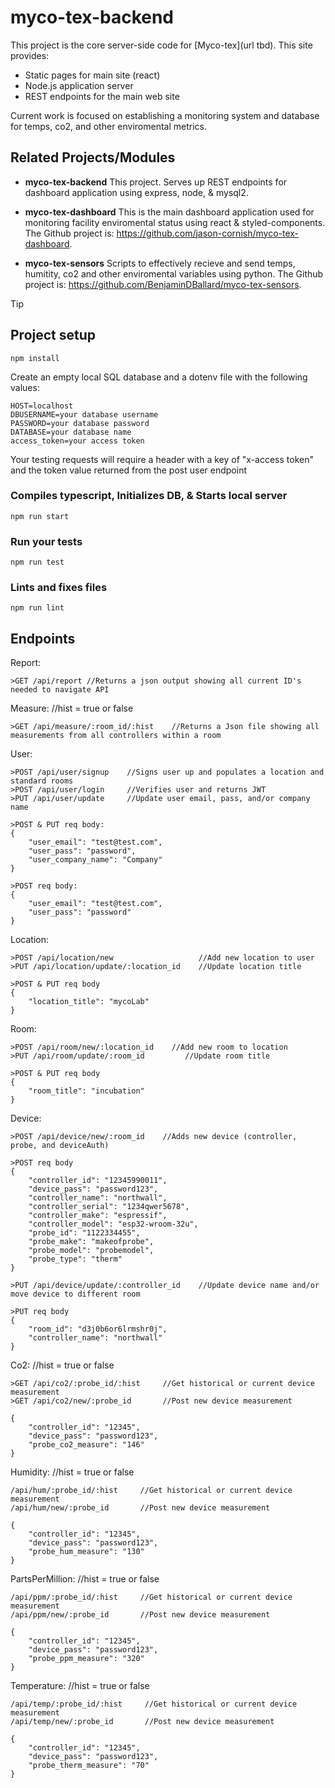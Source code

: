 # myco-tex-backend

This project is the core server-side code for
[Myco-tex](url tbd).
This site provides:

- Static pages for main site (react)
- Node.js application server
- REST endpoints for the main web site

Current work is focused on establishing a monitoring system and database for temps, co2, and other enviromental metrics.

## Related Projects/Modules

- **myco-tex-backend** This project. Serves up REST
  endpoints for dashboard application using express, node, & mysql2.

- **myco-tex-dashboard** This is the main dashboard application used for monitoring facility enviromental status using react & styled-components.
  The Github project is:
  https://github.com/jason-cornish/myco-tex-dashboard.

- **myco-tex-sensors** Scripts to effectively recieve and send temps, humitity, co2 and other enviromental variables using python.
  The Github project is:
  https://github.com/BenjaminDBallard/myco-tex-sensors.

> [!TIP]
>
> ## Project setup
>
> ```
> npm install
> ```
>
> Create an empty local SQL database and a dotenv file with the following values:
>
> ```
> HOST=localhost
> DBUSERNAME=your database username
> PASSWORD=your database password
> DATABASE=your database name
> access_token=your access token
> ```
>
> Your testing requests will require a header with a key of "x-access token" and the token value returned from the post user endpoint
>
> ### Compiles typescript, Initializes DB, & Starts local server
>
> ```
> npm run start
> ```
>
> ### Run your tests
>
> ```
> npm run test
> ```
>
> ### Lints and fixes files
>
> ```
> npm run lint
> ```

## Endpoints

Report:

```
>GET /api/report //Returns a json output showing all current ID's needed to navigate API
```

Measure: //hist = true or false

```
>GET /api/measure/:room_id/:hist    //Returns a Json file showing all measurements from all controllers within a room
```

User:

```
>POST /api/user/signup    //Signs user up and populates a location and standard rooms
>POST /api/user/login     //Verifies user and returns JWT
>PUT /api/user/update     //Update user email, pass, and/or company name
```

```
>POST & PUT req body:
{
    "user_email": "test@test.com",
    "user_pass": "password",
    "user_company_name": "Company"
}

>POST req body:
{
    "user_email": "test@test.com",
    "user_pass": "password"
}
```

Location:

```
>POST /api/location/new                   //Add new location to user
>PUT /api/location/update/:location_id    //Update location title
```

```
>POST & PUT req body
{
    "location_title": "mycoLab"
}
```

Room:

```
>POST /api/room/new/:location_id    //Add new room to location
>PUT /api/room/update/:room_id         //Update room title
```

```
>POST & PUT req body
{
    "room_title": "incubation"
}
```

Device:

```
>POST /api/device/new/:room_id    //Adds new device (controller, probe, and deviceAuth)
```

```
>POST req body
{
    "controller_id": "12345990011",
    "device_pass": "password123",
    "controller_name": "northwall",
    "controller_serial": "1234qwer5678",
    "controller_make": "espressif",
    "controller_model": "esp32-wroom-32u",
    "probe_id": "1122334455",
    "probe_make": "makeofprobe",
    "probe_model": "probemodel",
    "probe_type": "therm"
}
```

```
>PUT /api/device/update/:controller_id    //Update device name and/or move device to different room
```

```
>PUT req body
{
    "room_id": "d3j0b6or6lrmshr0j",
    "controller_name": "northwall"
}
```

Co2: //hist = true or false

```
>GET /api/co2/:probe_id/:hist     //Get historical or current device measurement
>GET /api/co2/new/:probe_id       //Post new device measurement
```

```
{
    "controller_id": "12345",
    "device_pass": "password123",
    "probe_co2_measure": "146"
}
```

Humidity: //hist = true or false

```
/api/hum/:probe_id/:hist     //Get historical or current device measurement
/api/hum/new/:probe_id       //Post new device measurement
```

```
{
    "controller_id": "12345",
    "device_pass": "password123",
    "probe_hum_measure": "130"
}
```

PartsPerMillion: //hist = true or false

```
/api/ppm/:probe_id/:hist     //Get historical or current device measurement
/api/ppm/new/:probe_id       //Post new device measurement
```

```
{
    "controller_id": "12345",
    "device_pass": "password123",
    "probe_ppm_measure": "320"
}
```

Temperature: //hist = true or false

```
/api/temp/:probe_id/:hist     //Get historical or current device measurement
/api/temp/new/:probe_id       //Post new device measurement
```

```
{
    "controller_id": "12345",
    "device_pass": "password123",
    "probe_therm_measure": "70"
}
```
